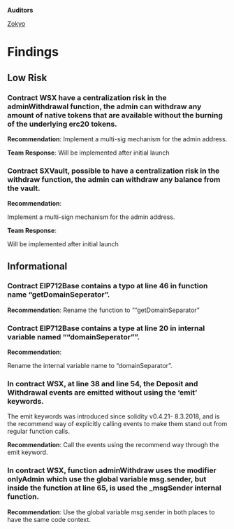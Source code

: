 **Auditors**

[Zokyo](https://x.com/zokyo_io)

# Findings

## Low Risk

### Contract WSX have a centralization risk in the adminWithdrawal function, the admin can withdraw any amount of native tokens that are available without the burning of the underlying erc20 tokens.

**Recommendation**:
Implement a multi-sig mechanism for the admin address.

**Team Response**:
Will be implemented after initial launch

### Contract SXVault, possible to have a centralization risk in the withdraw function, the admin can withdraw any balance from the vault.

**Recommendation**:

Implement a multi-sign mechanism for the admin address.

**Team Response**:

Will be implemented after initial launch

## Informational

### Contract EIP712Base contains a typo at line 46 in function name “getDomainSeperator”.

**Recommendation**:
Rename the function to ““getDomainSeparator”

### Contract EIP712Base contains a type at line 20 in internal variable named ““domainSeperator””.

**Recommendation**:

Rename the internal variable name to “domainSeparator”.

### In contract WSX, at line 38 and line 54, the Deposit and Withdrawal events are emitted without using the ‘emit’ keywords.
The emit keywords was introduced since solidity v0.4.21- 8.3.2018, and is the recommend way
of explicitly calling events to make them stand out from regular function calls.

**Recommendation**:
Call the events using the recommend way through the emit keyword.

### In contract WSX, function adminWithdraw uses the modifier onlyAdmin which use the global variable msg.sender, but inside the function at line 65, is used the _msgSender internal function.

**Recommendation**:
Use the global variable msg.sender in both places to have the same code context.

